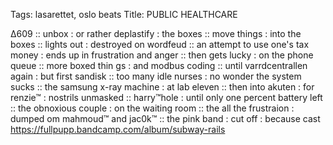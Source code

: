 Tags: lasarettet, oslo beats
Title: PUBLIC HEALTHCARE
  
∆609 :: unbox : or rather deplastify : the boxes :: move things : into the boxes :: lights out : destroyed on wordfeud :: an attempt to use one's tax money : ends up in frustration and anger :: then gets lucky : on the phone queue :: more boxed thin gs : and modbus coding :: until varrdcentrallen  again : but first sandisk :: too many idle nurses : no wonder the system sucks :: the samsung x-ray machine : at lab eleven :: then into akuten : for renzie™ : nostrils unmasked :: harry™hole : until only one percent battery left :: the obnoxious couple : on the waiting room :: the all the frustraion : dumped om mahmoud™ and jac0k™ :: the pink band : cut off : because cast
<https://fullpupp.bandcamp.com/album/subway-rails>
